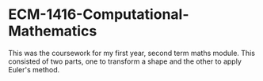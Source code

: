 # ECM-1416-Computational-Mathematics
This was the coursework for my first year, second term maths module. This consisted of two parts, one to transform a shape and the other to apply Euler's method.
